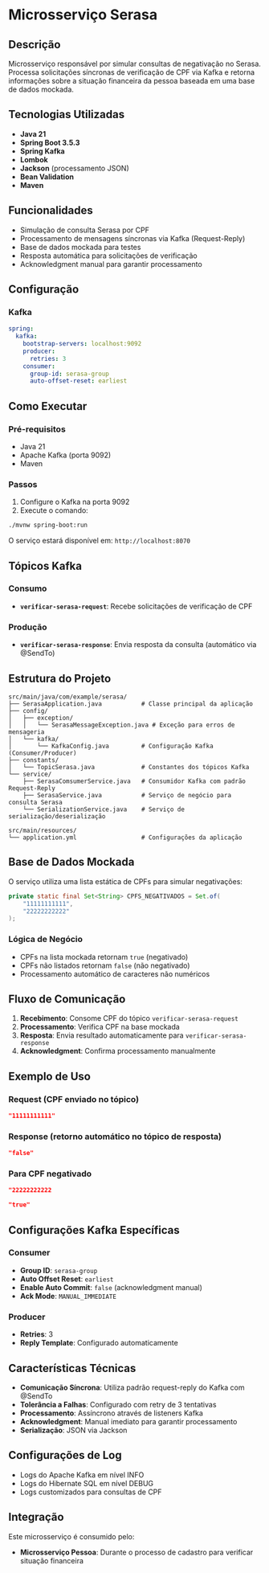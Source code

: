 # Microsserviço Serasa

## Descrição
Microsserviço responsável por simular consultas de negativação no Serasa. Processa solicitações síncronas de verificação de CPF via Kafka e retorna informações sobre a situação financeira da pessoa baseada em uma base de dados mockada.

## Tecnologias Utilizadas
- **Java 21**
- **Spring Boot 3.5.3**
- **Spring Kafka**
- **Lombok**
- **Jackson** (processamento JSON)
- **Bean Validation**
- **Maven**

## Funcionalidades
- Simulação de consulta Serasa por CPF
- Processamento de mensagens síncronas via Kafka (Request-Reply)
- Base de dados mockada para testes
- Resposta automática para solicitações de verificação
- Acknowledgment manual para garantir processamento

## Configuração

### Kafka
```yaml
spring:
  kafka:
    bootstrap-servers: localhost:9092
    producer:
      retries: 3
    consumer:
      group-id: serasa-group
      auto-offset-reset: earliest
```

## Como Executar

### Pré-requisitos
- Java 21
- Apache Kafka (porta 9092)
- Maven

### Passos
1. Configure o Kafka na porta 9092
2. Execute o comando:
```bash
./mvnw spring-boot:run
```

O serviço estará disponível em: `http://localhost:8070`

## Tópicos Kafka

### Consumo
- **`verificar-serasa-request`**: Recebe solicitações de verificação de CPF

### Produção
- **`verificar-serasa-response`**: Envia resposta da consulta (automático via @SendTo)

## Estrutura do Projeto
```
src/main/java/com/example/serasa/
├── SerasaApplication.java           # Classe principal da aplicação
├── config/
│   ├── exception/
│   │   └── SerasaMessageException.java # Exceção para erros de mensageria
│   └── kafka/
│       └── KafkaConfig.java         # Configuração Kafka (Consumer/Producer)
├── constants/
│   └── TopicSerasa.java             # Constantes dos tópicos Kafka
└── service/
    ├── SerasaComsumerService.java   # Consumidor Kafka com padrão Request-Reply
    ├── SerasaService.java           # Serviço de negócio para consulta Serasa
    └── SerializationService.java    # Serviço de serialização/deserialização

src/main/resources/
└── application.yml                  # Configurações da aplicação
```

## Base de Dados Mockada
O serviço utiliza uma lista estática de CPFs para simular negativações:

```java
private static final Set<String> CPFS_NEGATIVADOS = Set.of(
    "11111111111",
    "22222222222"
);
```

### Lógica de Negócio
- CPFs na lista mockada retornam `true` (negativado)
- CPFs não listados retornam `false` (não negativado)
- Processamento automático de caracteres não numéricos

## Fluxo de Comunicação
1. **Recebimento**: Consome CPF do tópico `verificar-serasa-request`
2. **Processamento**: Verifica CPF na base mockada
3. **Resposta**: Envia resultado automaticamente para `verificar-serasa-response`
4. **Acknowledgment**: Confirma processamento manualmente

## Exemplo de Uso

### Request (CPF enviado no tópico)
```json
"11111111111"
```

### Response (retorno automático no tópico de resposta)
```json
"false"
```

### Para CPF negativado
```json
"22222222222                                                                                                                                                                                                                                                                                                                                                                                                                                                                                                                                                                                                                                                                                                                                                                                                                                                                                                                                                                                                                                                                                                                                    "
```
```json
"true"
```

## Configurações Kafka Específicas

### Consumer
- **Group ID**: `serasa-group`
- **Auto Offset Reset**: `earliest`
- **Enable Auto Commit**: `false` (acknowledgment manual)
- **Ack Mode**: `MANUAL_IMMEDIATE`

### Producer
- **Retries**: 3
- **Reply Template**: Configurado automaticamente


## Características Técnicas
- **Comunicação Síncrona**: Utiliza padrão request-reply do Kafka com @SendTo
- **Tolerância a Falhas**: Configurado com retry de 3 tentativas
- **Processamento**: Assíncrono através de listeners Kafka
- **Acknowledgment**: Manual imediato para garantir processamento
- **Serialização**: JSON via Jackson

## Configurações de Log
- Logs do Apache Kafka em nível INFO
- Logs do Hibernate SQL em nível DEBUG
- Logs customizados para consultas de CPF

## Integração
Este microsserviço é consumido pelo:
- **Microsserviço Pessoa**: Durante o processo de cadastro para verificar situação financeira

